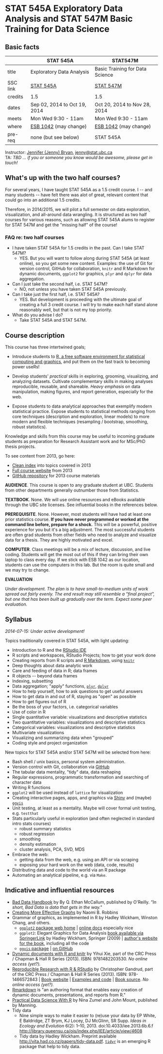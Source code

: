 # STAT 545A Exploratory Data Analysis and STAT 547M Basic Training for Data Science

## Basic facts

|          | STAT 545A                       | STAT547M                        |
|----------|---------------------------------|---------------------------------|
| title    | Exploratory Data Analysis       | Basic Training for Data Science |
| SSC link | [STAT 545A][SSC 545A]           | [STAT 547M][SSC 547M]           |
| credits  | 1.5                             | 1.5                             |
| dates    | Sep 02, 2014 to Oct 19, 2014    | Oct 20, 2014 to Nov 28, 2014    |
| meets    | Mon Wed 9:30 - 11am             | Mon Wed 9:30 - 11am             |
| where    | [ESB 1042][esb1042] (may change)| [ESB 1042][esb1042] (may change)|
| pre-req  | none (but see below)            | STAT 545A                       |

[esb1042]: http://www.maps.ubc.ca/?225
[SSC 545A]: https://courses.students.ubc.ca/cs/main?pname=subjarea&tname=subjareas&req=5&dept=STAT&course=545A&section=101
[SSC 547M]: https://courses.students.ubc.ca/cs/main?pname=subjarea&tname=subjareas&req=5&dept=STAT&course=547M&section=101

Instructor: [Jennifer (Jenny) Bryan][jb], <jenny@stat.ubc.ca>  
TA: *TBD ... if you or someone you know would be awesome, please get in touch!*  

[jb]: http://www.stat.ubc.ca/~jenny/

## What's up with the two half courses?

For several years, I have taught STAT 545A as a 1.5 credit course. I -- and many students -- have felt there was alot of great, relevant content that could go into an additional 1.5 credits.

Therefore, in 2014/2015, we will pilot a full semester on data exploration, visualization, and all-around data wrangling. It is structured as two half courses for various reasons, such as allowing STAT 545A alums to register for STAT 547M and get the "missing half" of the course!

### FAQ re: two half courses

  * I have taken STAT 545A for 1.5 credits in the past. Can I take STAT 547M?
    - YES. But you will want to follow along during STAT 545A (at least online), so you get some new content. Examples: the use of Git for version control, GitHub for collaboration, `knitr` and R Markdown for dynamic documents, `ggplot2` for graphics, `plyr` and `dplyr` for data aggregation.
  * Can I just take the second half, i.e. STAT 547M?
    - NO, not unless you have taken STAT 545A previously.
  * Can I take just the first half, i.e. STAT 545A?
    - YES. But development is proceeding with the ultimate goal of creating a full 3 credit course. I will try to make each half stand alone reasonably well, but that is not my top priority.
  * What do you advise I do?
    - Take STAT 545A and STAT 547M.

## Course description

This course has three intertwined goals;

* Introduce students to
  [R, a free software environment for statistical computing and graphics](http://www.r-project.org/),
  and put them on the fast track to becoming power useRs!

* Develop students' *practical* skills in exploring, grooming, visualizing, and analyzing datasets. Cultivate complementary skills in making analyses reproducible, reusable, and shareable. *Heavy emphasis* on data manipulation, making figures, and report generation, especially for the web.

* Expose students to data analytical approaches that exemplify modern statistical practice. Expose students to statistical methods ranging from core techniques (description and exploration, linear models) to more modern and flexible techniques (resampling / bootstrap, smoothing, robust statistics).

Knowledge and skills from this course may be useful to incoming graduate students as preparation for Research Assistant work and for MSc/PhD thesis projects.

To see content from 2013, go here:

  * [Clean index](http://www.stat.ubc.ca/~jenny/STAT545A/quick-index.html) into topics covered in 2013
  * [Full course website](http://www.stat.ubc.ca/~jenny/STAT545A/current.html) from 2013
  * [GitHub repository](https://github.com/jennybc/STAT545A_2013) for 2013 course materials

__AUDIENCE__. This course is open to any graduate student at UBC. Students from other departments generally outnumber those from Statistics.

__TEXTBOOK__.  None. We will use online resources and eBooks available through the UBC site licenses. See influential books in the references below.

__PREREQUISITE__.  None. However, most students will have had at least one prior statistics course. __If you have never programmed or worked at the command line before, prepare for a shock.__ This will be a powerful, positive experience for you but it's a big adjustment. The most successful students are often grad students from other fields who need to analyze and visualize data for a thesis. They are highly motivated and excel.

__COMPUTER__. Class meetings will be a mix of lecture, discussion, and live coding. Students will get the most out of this if they can bring their own laptop to class every day. If we stick with ESB 1042 as our location, students can use the computers in this lab. But the room is quite small and we may try to change.

__EVALUATION__

*Under development. The plan is to have small-to-medium units of work spread out fairly evenly. The end result may still resemble a "final project", but one that has been built up gradually over the term. Expect some peer evaluation.*

## Syllabus

*2014-07-15: Under active development!*

Topics traditionally covered in STAT 545A, with light updating:

  * Introduction to R and the [RStudio IDE](http://www.rstudio.com/products/rstudio/)
  * R scripts and workspaces, RStudio Projects; how to get your work done
  * Creating reports from R scripts and [R Markdown](http://rmarkdown.rstudio.com), using [`knitr`](http://yihui.name/knitr/)
  * Deep thoughts about data analytic work
  * Care and feeding of data in R; data frames
  * R objects -- beyond data frames
  * Indexing, subsetting
  * Data aggregation; "apply" functions, [`plyr`](http://plyr.had.co.nz), [`dplyr`](https://github.com/hadley/dplyr)
  * How to help yourself, how to ask questions to get useful answers
  * How to get data in and out of R, staying as "open" as possible
  * How to get figures out of R
  * Be the boss of your factors, i.e. categorical variables
  * Use of color in R
  * Single quantitative variable: visualizations and descriptive statistics
  * Two quantitative variables: visualizations and descriptive statistics
  * Categorical variables: visualizations and descriptive statistics
  * Multivariate visualizations
  * Visualizing and summarizing data when "grouped"
  * Coding style and project organization
  
New topics for STAT 545A and/or STAT 547M will be selected from here:

  * Bash shell / unix basics, personal system administration.
  * Version control with Git, collaboration via [GitHub](https://github.com)
  * The tabular data mentality, "tidy" data, data reshaping
  * Regular expressions, programmatic transformation and searching of character data
  * Writing R functions
  * `ggplot2` will be used instead of `lattice` for visualization
  * Creating interactive pages, apps, and graphics via [Shiny](http://shiny.rstudio.com) and (maybe) [`ggvis`](http://ggvis.rstudio.com)
  * Unit testing, at least as a mentality. Maybe will cover formal unit testing, e.g. `testthat`
  * Stats particularly useful in exploration (and often neglected in standard intro stats courses)
    - robust summary statistics
    - robust regression
    - smoothing
    - density estimation
    - cluster analysis, PCA, SVD, MDS
  * Embrace the web:
    - getting data from the web, e.g. using an API or via scraping
    - exposing your hard work on the web (data, code, results)
  * Distributing data and code to the world via an R package
  * Automating an analytical pipeline, e.g. via `Make`.

## Indicative and influential resources

  * [Bad Data Handbook](http://shop.oreilly.com/product/0636920024422.do) by By Q. Ethan McCallum, published by O'Reilly. *"In short, Bad Data is data that gets in the way."*
  * [Creating More Effective Graphs](http://www.amazon.com/Creating-Effective-Graphs-Naomi-Robbins/dp/0985911123) by Naomi B. Robbins
  * Grammar of graphics, as implemented in R by Hadley Wickham, Winston Chang, and others.
    - [`ggplot2` package web home](http://ggplot2.org) | [online docs](http://docs.ggplot2.org/current/) especially nice
    - `ggplot2`: Elegant Graphics for Data Analysis [book available via SpringerLink](http://ezproxy.library.ubc.ca/login?url=http://link.springer.com.ezproxy.library.ubc.ca/book/10.1007/978-0-387-98141-3/page/1) by Hadley Wickham, Springer (2009) | [author's website for the book](http://ggplot2.org/book/), including all the code
    - [`ggvis` package](http://ggvis.rstudio.com) | [on GitHub](https://github.com/rstudio/ggvis)
  * [Dynamic documents with R and knitr](http://www.crcpress.com/product/isbn/9781482203530) by Yihui Xie, part of the CRC Press / Chapman & Hall R Series (2013). ISBN: 9781482203530. *No online access (yet?).*
  * [Reproducible Research with R & RStudio](http://www.crcpress.com/product/isbn/9781466572843) by Christopher Gandrud, part of the CRC Press / Chapman & Hall R Series (2013). ISBN: 978-1466572843 | [Book website](http://christophergandrud.github.io/RepResR-RStudio/) | [Examples and code](https://github.com/christophergandrud/Rep-Res-Examples) | [Book source](https://github.com/christophergandrud/Rep-Res-Book). *No online access (yet?).*
  * [Rmarkdown](http://rmarkdown.rstudio.com) is "an authoring format that enables easy creation of dynamic documents, presentations, and reports from R."
  * [Practical Data Science With R](http://www.manning.com/zumel/) by Nina Zumel and John Mount, published by Manning.
  * Tidy data
    - Nine simple ways to make it easier to (re)use your data by EP White, E Baldridge, ZT Brym, KJ Locey, DJ McGlinn, SR Supp. *Ideas in Ecology and Evolution* 6(2): 1–10, 2013. doi:10.4033/iee.2013.6b.6.f <http://library.queensu.ca/ojs/index.php/IEE/article/view/4608>
    - Tidy data by Hadley Wickham. Preprint available <http://vita.had.co.nz/papers/tidy-data.pdf>.  [`tidyr`](https://github.com/hadley/tidyr) is an emerging R package that help to tidy data.


